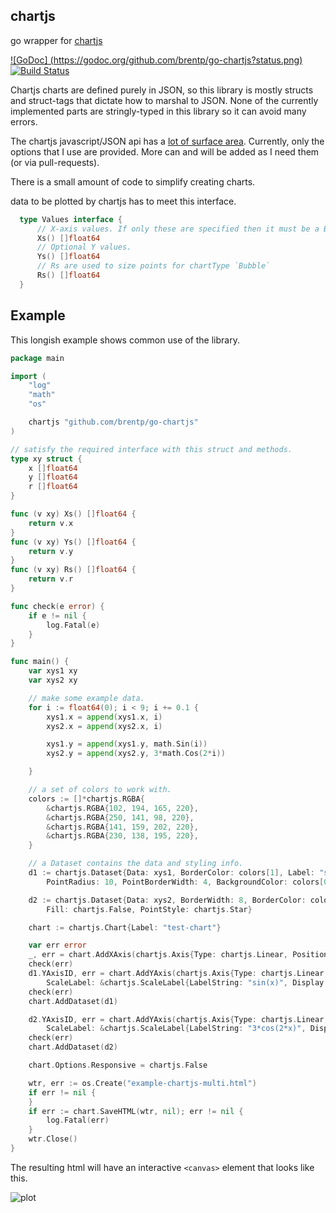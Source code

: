chartjs
-------

go wrapper for [chartjs](http://chartjs.org)

[![GoDoc] (https://godoc.org/github.com/brentp/go-chartjs?status.png)](https://godoc.org/github.com/brentp/go-chartjs)
[![Build Status](https://travis-ci.org/brentp/go-chartjs.svg)](https://travis-ci.org/brentp/go-chartjs)


Chartjs charts are defined purely in JSON, so this library is mostly
structs and struct-tags that dictate how to marshal to JSON. None of the currently
implemented parts are stringly-typed in this library so it can avoid many errors.

The chartjs javascript/JSON api has a [lot of surface area](http://www.chartjs.org/docs/).
Currently, only the options that I use are provided. More can and will be added as I need
them (or via pull-requests).

There is a small amount of code to simplify creating charts.

data to be plotted by chartjs has to meet this interface.
```Go
  type Values interface {
      // X-axis values. If only these are specified then it must be a Bar plot.
      Xs() []float64
      // Optional Y values.
      Ys() []float64
      // Rs are used to size points for chartType `Bubble`
      Rs() []float64
  }
```

Example
-------

This longish example shows common use of the library.

```Go
package main

import (
	"log"
	"math"
	"os"

	chartjs "github.com/brentp/go-chartjs"
)

// satisfy the required interface with this struct and methods.
type xy struct {
	x []float64
	y []float64
	r []float64
}

func (v xy) Xs() []float64 {
	return v.x
}
func (v xy) Ys() []float64 {
	return v.y
}
func (v xy) Rs() []float64 {
	return v.r
}

func check(e error) {
	if e != nil {
		log.Fatal(e)
	}
}

func main() {
	var xys1 xy
	var xys2 xy

    // make some example data.
	for i := float64(0); i < 9; i += 0.1 {
		xys1.x = append(xys1.x, i)
		xys2.x = append(xys2.x, i)

		xys1.y = append(xys1.y, math.Sin(i))
		xys2.y = append(xys2.y, 3*math.Cos(2*i))

	}

	// a set of colors to work with.
	colors := []*chartjs.RGBA{
		&chartjs.RGBA{102, 194, 165, 220},
		&chartjs.RGBA{250, 141, 98, 220},
		&chartjs.RGBA{141, 159, 202, 220},
		&chartjs.RGBA{230, 138, 195, 220},
	}

	// a Dataset contains the data and styling info.
	d1 := chartjs.Dataset{Data: xys1, BorderColor: colors[1], Label: "sin(x)", Fill: chartjs.False,
		PointRadius: 10, PointBorderWidth: 4, BackgroundColor: colors[0]}

	d2 := chartjs.Dataset{Data: xys2, BorderWidth: 8, BorderColor: colors[3], Label: "3*cos(2*x)",
		Fill: chartjs.False, PointStyle: chartjs.Star}

	chart := chartjs.Chart{Label: "test-chart"}

	var err error
	_, err = chart.AddXAxis(chartjs.Axis{Type: chartjs.Linear, Position: chartjs.Bottom, ScaleLabel: &chartjs.ScaleLabel{FontSize: 22, LabelString: "X", Display: chartjs.True}})
	check(err)
	d1.YAxisID, err = chart.AddYAxis(chartjs.Axis{Type: chartjs.Linear, Position: chartjs.Left,
		ScaleLabel: &chartjs.ScaleLabel{LabelString: "sin(x)", Display: chartjs.True}})
	check(err)
	chart.AddDataset(d1)

	d2.YAxisID, err = chart.AddYAxis(chartjs.Axis{Type: chartjs.Linear, Position: chartjs.Right,
		ScaleLabel: &chartjs.ScaleLabel{LabelString: "3*cos(2*x)", Display: chartjs.True}})
	check(err)
	chart.AddDataset(d2)

	chart.Options.Responsive = chartjs.False

	wtr, err := os.Create("example-chartjs-multi.html")
	if err != nil {
	}
	if err := chart.SaveHTML(wtr, nil); err != nil {
		log.Fatal(err)
	}
	wtr.Close()
}
```

The resulting html will have an interactive `<canvas>` element that looks like this.

![plot](https://cloud.githubusercontent.com/assets/1739/20368217/5068a336-ac10-11e6-8d6c-f711c7c71df3.png "example plot")
